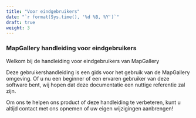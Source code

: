 ```yaml
---
title: "Voor eindgebruikers"
date: "`r format(Sys.time(), '%d %B, %Y')`"
draft: true
weight: 3
---
```


### MapGallery handleiding voor eindgebruikers
Welkom bij de handleiding voor eindgebruikers van MapGallery

Deze gebruikershandleiding is een gids voor het gebruik van de MapGallery omgeving. Of u nu een beginner of een ervaren gebruiker van deze software bent, wij hopen dat deze documentatie een nuttige referentie zal zijn.

Om ons te helpen ons product of deze handleiding te verbeteren, kunt u altijd contact met ons opnemen of uw eigen wijzigingen aanbrengen!